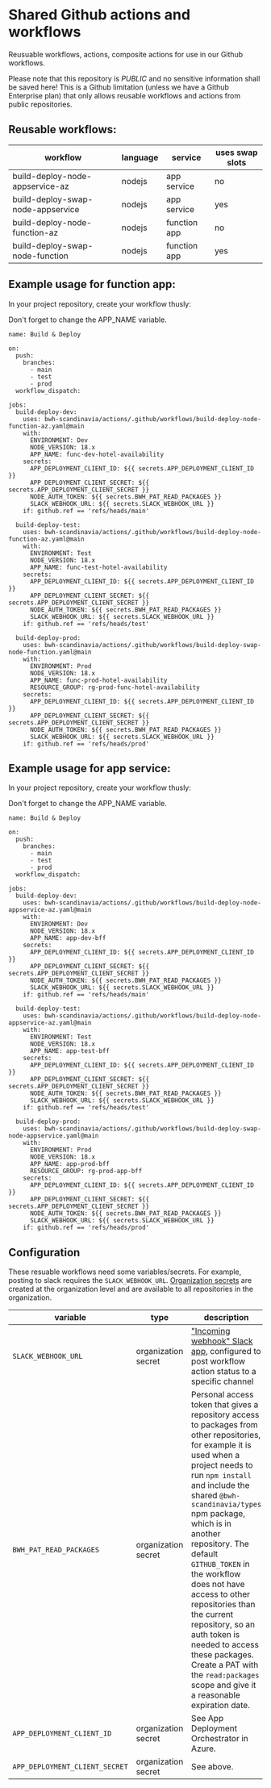 # Shared Github actions and workflows

Reusuable workflows, actions, composite actions for use in our Github workflows.

Please note that this repository is _PUBLIC_ and no sensitive information shall be saved here! This is a Github limitation (unless we have a Github Enterprise plan) that only allows reusable workflows and actions from public repositories.

## Reusable workflows:

| workflow                          | language | service      | uses swap slots |
| --------------------------------- | -------- | ------------ | --------------- |
| build-deploy-node-appservice-az   | nodejs   | app service  | no              |
| build-deploy-swap-node-appservice | nodejs   | app service  | yes             |
| build-deploy-node-function-az     | nodejs   | function app | no              |
| build-deploy-swap-node-function   | nodejs   | function app | yes             |

## Example usage for function app:

In your project repository, create your workflow thusly:

Don't forget to change the APP_NAME variable.

```
name: Build & Deploy

on:
  push:
    branches:
      - main
      - test
      - prod
  workflow_dispatch:

jobs:
  build-deploy-dev:
    uses: bwh-scandinavia/actions/.github/workflows/build-deploy-node-function-az.yaml@main
    with:
      ENVIRONMENT: Dev
      NODE_VERSION: 18.x
      APP_NAME: func-dev-hotel-availability
    secrets:
      APP_DEPLOYMENT_CLIENT_ID: ${{ secrets.APP_DEPLOYMENT_CLIENT_ID }}
      APP_DEPLOYMENT_CLIENT_SECRET: ${{ secrets.APP_DEPLOYMENT_CLIENT_SECRET }}
      NODE_AUTH_TOKEN: ${{ secrets.BWH_PAT_READ_PACKAGES }}
      SLACK_WEBHOOK_URL: ${{ secrets.SLACK_WEBHOOK_URL }}
    if: github.ref == 'refs/heads/main'

  build-deploy-test:
    uses: bwh-scandinavia/actions/.github/workflows/build-deploy-node-function-az.yaml@main
    with:
      ENVIRONMENT: Test
      NODE_VERSION: 18.x
      APP_NAME: func-test-hotel-availability
    secrets:
      APP_DEPLOYMENT_CLIENT_ID: ${{ secrets.APP_DEPLOYMENT_CLIENT_ID }}
      APP_DEPLOYMENT_CLIENT_SECRET: ${{ secrets.APP_DEPLOYMENT_CLIENT_SECRET }}
      NODE_AUTH_TOKEN: ${{ secrets.BWH_PAT_READ_PACKAGES }}
      SLACK_WEBHOOK_URL: ${{ secrets.SLACK_WEBHOOK_URL }}
    if: github.ref == 'refs/heads/test'

  build-deploy-prod:
    uses: bwh-scandinavia/actions/.github/workflows/build-deploy-swap-node-function.yaml@main
    with:
      ENVIRONMENT: Prod
      NODE_VERSION: 18.x
      APP_NAME: func-prod-hotel-availability
      RESOURCE_GROUP: rg-prod-func-hotel-availability
    secrets:
      APP_DEPLOYMENT_CLIENT_ID: ${{ secrets.APP_DEPLOYMENT_CLIENT_ID }}
      APP_DEPLOYMENT_CLIENT_SECRET: ${{ secrets.APP_DEPLOYMENT_CLIENT_SECRET }}
      NODE_AUTH_TOKEN: ${{ secrets.BWH_PAT_READ_PACKAGES }}
      SLACK_WEBHOOK_URL: ${{ secrets.SLACK_WEBHOOK_URL }}
    if: github.ref == 'refs/heads/prod'

```

## Example usage for app service:

In your project repository, create your workflow thusly:

Don't forget to change the APP_NAME variable.

```
name: Build & Deploy

on:
  push:
    branches:
      - main
      - test
      - prod
  workflow_dispatch:

jobs:
  build-deploy-dev:
    uses: bwh-scandinavia/actions/.github/workflows/build-deploy-node-appservice-az.yaml@main
    with:
      ENVIRONMENT: Dev
      NODE_VERSION: 18.x
      APP_NAME: app-dev-bff
    secrets:
      APP_DEPLOYMENT_CLIENT_ID: ${{ secrets.APP_DEPLOYMENT_CLIENT_ID }}
      APP_DEPLOYMENT_CLIENT_SECRET: ${{ secrets.APP_DEPLOYMENT_CLIENT_SECRET }}
      NODE_AUTH_TOKEN: ${{ secrets.BWH_PAT_READ_PACKAGES }}
      SLACK_WEBHOOK_URL: ${{ secrets.SLACK_WEBHOOK_URL }}
    if: github.ref == 'refs/heads/main'

  build-deploy-test:
    uses: bwh-scandinavia/actions/.github/workflows/build-deploy-node-appservice-az.yaml@main
    with:
      ENVIRONMENT: Test
      NODE_VERSION: 18.x
      APP_NAME: app-test-bff
    secrets:
      APP_DEPLOYMENT_CLIENT_ID: ${{ secrets.APP_DEPLOYMENT_CLIENT_ID }}
      APP_DEPLOYMENT_CLIENT_SECRET: ${{ secrets.APP_DEPLOYMENT_CLIENT_SECRET }}
      NODE_AUTH_TOKEN: ${{ secrets.BWH_PAT_READ_PACKAGES }}
      SLACK_WEBHOOK_URL: ${{ secrets.SLACK_WEBHOOK_URL }}
    if: github.ref == 'refs/heads/test'

  build-deploy-prod:
    uses: bwh-scandinavia/actions/.github/workflows/build-deploy-swap-node-appservice.yaml@main
    with:
      ENVIRONMENT: Prod
      NODE_VERSION: 18.x
      APP_NAME: app-prod-bff
      RESOURCE_GROUP: rg-prod-app-bff
    secrets:
      APP_DEPLOYMENT_CLIENT_ID: ${{ secrets.APP_DEPLOYMENT_CLIENT_ID }}
      APP_DEPLOYMENT_CLIENT_SECRET: ${{ secrets.APP_DEPLOYMENT_CLIENT_SECRET }}
      NODE_AUTH_TOKEN: ${{ secrets.BWH_PAT_READ_PACKAGES }}
      SLACK_WEBHOOK_URL: ${{ secrets.SLACK_WEBHOOK_URL }}
    if: github.ref == 'refs/heads/prod'

```


## Configuration

These resuable workflows need some variables/secrets. For example, posting to slack requires the `SLACK_WEBHOOK_URL`. [Organization secrets](https://github.com/organizations/bwh-scandinavia/settings/secrets/actions) are created at the organization level and are available to all repositories in the organization.

| variable                       | type                | description                                                                                                                                                                                                                                                                                                                                                                                                                                                                                                           |
| ------------------------------ | ------------------- | --------------------------------------------------------------------------------------------------------------------------------------------------------------------------------------------------------------------------------------------------------------------------------------------------------------------------------------------------------------------------------------------------------------------------------------------------------------------------------------------------------------------- |
| `SLACK_WEBHOOK_URL`            | organization secret | ["Incoming webhook" Slack app](https://bestwesternnewweb.slack.com/services/B034Q4EDTT2), configured to post workflow action status to a specific channel                                                                                                                                                                                                                                                                                                                                                             |
| `BWH_PAT_READ_PACKAGES`        | organization secret | Personal access token that gives a repository access to packages from other repositories, for example it is used when a project needs to run `npm install` and include the shared `@bwh-scandinavia/types` npm package, which is in another repository. The default `GITHUB_TOKEN` in the workflow does not have access to other repositories than the current repository, so an auth token is needed to access these packages. Create a PAT with the `read:packages` scope and give it a reasonable expiration date. |
| `APP_DEPLOYMENT_CLIENT_ID`     | organization secret | See App Deployment Orchestrator in Azure.                                                                                                                                                                                                                                                                                                                                                                                                                                                                             |
| `APP_DEPLOYMENT_CLIENT_SECRET` | organization secret | See above.                                                                                                                                                                                                                                                                                                                                                                                                                                                                                                            |